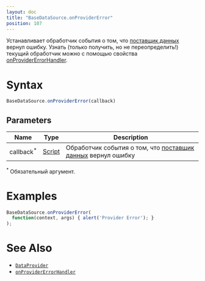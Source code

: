 ```yaml
---
layout: doc
title: "BaseDataSource.onProviderError"
position: 107
---
```


Устанавливает обработчик события о том, что [поставщик данных](/docs/API/Core/DataProviders/) вернул ошибку. Узнать (только получить, но не переопределить!) текущий обработчик можно с помощью свойства [onProviderErrorHandler](../BaseDataSource.onProviderErrorHandler/).

# Syntax

```js
BaseDataSource.onProviderError(callback)
```

## Parameters

|Name|Type|Description|
|----|----|-----------|
|callback<sup>*</sup>|[Script](../../../Script/)|Обработчик события о том, что [поставщик данных](/docs/API/Core/DataProviders/) вернул ошибку|

<sup>*</sup> Обязательный аргумент.

# Examples

```js
BaseDataSource.onProviderError(
  function(context, args) { alert('Provider Error'); }
);
```

# See Also

* [`DataProvider`](/docs/API/Core/DataProviders/)
* [`onProviderErrorHandler`](../BaseDataSource.onProviderErrorHandler/)
